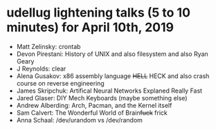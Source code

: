 # udellug lightening talks (5 to 10 minutes) for April 10th, 2019

- Matt Zelinsky: crontab
- Devon Pirestani: History of UNIX and also filesystem and also Ryan Geary
- J Reynolds: clear
- Alena Gusakov: x86 assembly language ~~HELL~~ HECK and also crash course on reverse engineering
- James Skripchuk: Artifical Neural Networks Explaned Really Fast
- Jared Glaser: DIY Mech Keyboards (maybe something else)
- Andrew Alberding: Arch, Pacman, and the Kernel itself
- Sam Calvert: The Wonderful World of Brain~~fuck~~ frick
- Anna Schaal: /dev/urandom vs /dev/random
